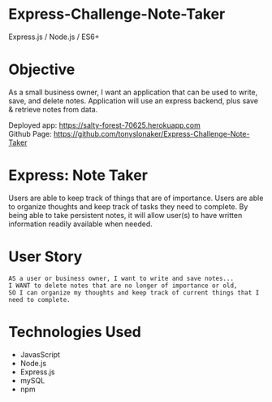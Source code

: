 # Express-Challenge-Note-Taker
Express.js / Node.js / ES6+

# Objective
As a small business owner, I want an application that can be used to write, save, and delete notes. Application will use an express backend, plus save & retrieve notes from data.

Deployed app: https://salty-forest-70625.herokuapp.com  <br/> 
Github Page: https://github.com/tonyslonaker/Express-Challenge-Note-Taker <br/> 

# Express: Note Taker
Users are able to keep track of things that are of importance. Users are able to organize thoughts and keep track of tasks they need to complete. By being able to take persistent notes, it will allow user(s) to have written information readily available when needed.

# User Story

```
AS a user or business owner, I want to write and save notes...
I WANT to delete notes that are no longer of importance or old,
SO I can organize my thoughts and keep track of current things that I need to complete.

```

# Technologies Used
* JavasScript
* Node.js
* Express.js
* mySQL
* npm 